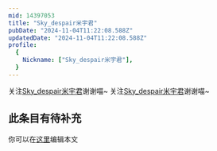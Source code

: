 ```yaml
---
mid: 14397053
title: "Sky_despair米宇君"
pubDate: "2024-11-04T11:22:08.588Z"
updatedDate: "2024-11-04T11:22:08.588Z"
profile:
  {
    Nickname: ["Sky_despair米宇君"],
  }
---
```


关注[Sky_despair米宇君](https://space.bilibili.com/14397053)谢谢喵~ 关注[Sky_despair米宇君](https://space.bilibili.com/14397053)谢谢喵~

## 此条目有待补充
你可以在[这里](https://github.com/Yuhanawa/VTuber.ICU/edit/master/src/content/v/Sky_despair米宇君/index.md)编辑本文
